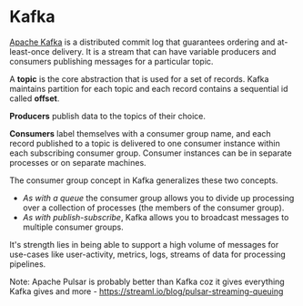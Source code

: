 # Kafka

[Apache Kafka](https://kafka.apache.org/) is a distributed commit log that guarantees ordering and at-least-once delivery. It is a stream that can have variable producers and consumers publishing messages for a particular topic.

A **topic** is the core abstraction that is used for a set of records. Kafka maintains partition for each topic and each record contains a sequential id called **offset**.

**Producers** publish data to the topics of their choice. 

**Consumers** label themselves with a consumer group name, and each record published to a topic is delivered to one consumer instance within each subscribing consumer group. Consumer instances can be in separate processes or on separate machines. 

The consumer group concept in Kafka generalizes these two concepts. 
* *As with a queue* the consumer group allows you to divide up processing over a collection of processes (the members of the consumer group). 
* *As with publish-subscribe*, Kafka allows you to broadcast messages to multiple consumer groups. 


 It's strength lies in being able to support a high volume  of messages for use-cases like user-activity, metrics, logs, streams of data for processing pipelines.


Note: Apache Pulsar is probably better than Kafka coz it gives everything Kafka gives and more - https://streaml.io/blog/pulsar-streaming-queuing
